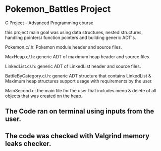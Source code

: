 # Pokemon_Battles Project
C Project - Advanced Programming course

this project main goal was using data structures, nested structures, handling pointers/ function pointers and building generic ADT's.

Pokemon.c/.h: Pokemon module header and source files.

MaxHeap.c/.h: generic ADT of maximum heap header and source files.

LinkedList.c/.h: generic ADT of LinkedList header and source files.

BattleByCategory.c/.h: generic ADT structure that contains LinkedList & Maximum heap structures support usage with requirements by the user.

MainSecond.c: the main file for the user that includes menu & delete of all objects that was created on the heap.

## The Code ran on terminal using inputs from the user.
## The code was checked with Valgrind memory leaks checker.
